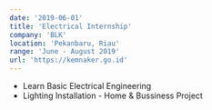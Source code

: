 ```yaml
---
date: '2019-06-01'
title: 'Electrical Internship'
company: 'BLK'
location: 'Pekanbaru, Riau'
range: 'June - August 2019'
url: 'https://kemnaker.go.id'
---
```


- Learn Basic Electrical Engineering
- Lighting Installation - Home & Bussiness Project
